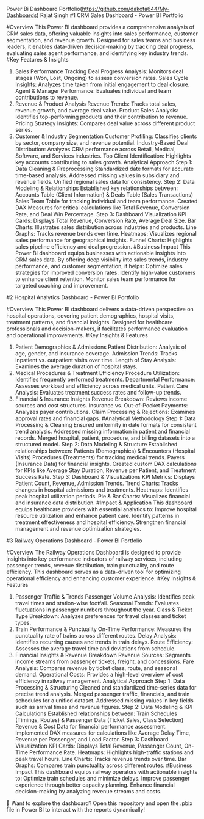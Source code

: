 Power Bi Dashboard Portfolio(https://github.com/dakota644/My-Dashboards) 
Rajat Singh
#1 CRM Sales Dashboard - Power BI Portfolio



#Overview
This Power BI dashboard provides a comprehensive analysis of CRM sales data, offering valuable insights into sales performance, customer segmentation, and revenue growth. Designed for sales teams and business leaders, it enables data-driven decision-making by tracking deal progress, evaluating sales agent performance, and identifying key industry trends.
#Key Features & Insights
 1. Sales Performance Tracking
Deal Progress Analysis: Monitors deal stages (Won, Lost, Ongoing) to assess conversion rates.
Sales Cycle Insights: Analyzes time taken from initial engagement to deal closure.
Agent & Manager Performance: Evaluates individual and team contributions to revenue.
 2. Revenue & Product Analysis
Revenue Trends: Tracks total sales, revenue growth, and average deal value.
Product Sales Analysis: Identifies top-performing products and their contribution to revenue.
Pricing Strategy Insights: Compares deal value across different product series.
 3. Customer & Industry Segmentation
Customer Profiling: Classifies clients by sector, company size, and revenue potential.
Industry-Based Deal Distribution: Analyzes CRM performance across Retail, Medical, Software, and Services industries.
Top Client Identification: Highlights key accounts contributing to sales growth.
 Analytical Approach
 Step 1: Data Cleaning & Preprocessing
Standardized date formats for accurate time-based analysis.
Addressed missing values in subsidiary and revenue fields.
Unified regional sales data for consistency.
 Step 2: Data Modeling & Relationships
Established key relationships between:
Accounts Table (Client Information) & Deals Table (Sales Transactions)
Sales Team Table for tracking individual and team performance.
Created DAX Measures for critical calculations like Total Revenue, Conversion Rate, and Deal Win Percentage.
 Step 3: Dashboard Visualization
KPI Cards: Displays Total Revenue, Conversion Rate, Average Deal Size.
Bar Charts: Illustrates sales distribution across industries and products.
Line Graphs: Tracks revenue trends over time.
Heatmaps: Visualizes regional sales performance for geographical insights.
Funnel Charts: Highlights sales pipeline efficiency and deal progression.
#Business Impact
This Power BI dashboard equips businesses with actionable insights into CRM sales data. By offering deep visibility into sales trends, industry performance, and customer segmentation, it helps:
Optimize sales strategies for improved conversion rates.
Identify high-value customers to enhance client retention.
Monitor sales team performance for targeted coaching and improvement.

#2 Hospital Analytics Dashboard - Power BI Portfolio




#Overview
This Power BI dashboard delivers a data-driven perspective on hospital operations, covering patient demographics, hospital visits, treatment patterns, and financial insights. Designed for healthcare professionals and decision-makers, it facilitates performance evaluation and operational improvements.
#Key Insights & Features
1. Patient Demographics & Admissions
Patient Distribution: Analysis of age, gender, and insurance coverage.
Admission Trends: Tracks inpatient vs. outpatient visits over time.
Length of Stay Analysis: Examines the average duration of hospital stays.
 2. Medical Procedures & Treatment Efficiency
Procedure Utilization: Identifies frequently performed treatments.
Departmental Performance: Assesses workload and efficiency across medical units.
Patient Care Analysis: Evaluates treatment success rates and follow-up trends.
 3. Financial & Insurance Insights
Revenue Breakdown: Reviews income sources and cost structures.
Insurance vs. Out-of-Pocket Payments: Analyzes payer contributions.
Claim Processing & Rejections: Examines approval rates and financial gaps.
#Analytical Methodology
 Step 1: Data Processing & Cleaning
Ensured uniformity in date formats for consistent trend analysis.
Addressed missing information in patient and financial records.
Merged hospital, patient, procedure, and billing datasets into a structured model.
 Step 2: Data Modeling & Structure
Established relationships between:
Patients (Demographics) & Encounters (Hospital Visits)
Procedures (Treatments) for tracking medical trends.
Payers (Insurance Data) for financial insights.
Created custom DAX calculations for KPIs like Average Stay Duration, Revenue per Patient, and Treatment Success Rate.
 Step 3: Dashboard & Visualizations
KPI Metrics: Displays Patient Count, Revenue, Admission Trends.
Trend Charts: Tracks changes in hospital admissions and treatments.
Heatmaps: Identifies peak hospital utilization periods.
Pie & Bar Charts: Visualizes financial and insurance data distribution.
#Impact & Application
This dashboard equips healthcare providers with essential analytics to:
Improve hospital resource utilization and enhance patient care.
Identify patterns in treatment effectiveness and hospital efficiency.
Strengthen financial management and revenue optimization strategies.


#3 Railway Operations Dashboard - Power BI Portfolio



#Overview
The Railway Operations Dashboard is designed to provide insights into key performance indicators of railway services, including passenger trends, revenue distribution, train punctuality, and route efficiency. This dashboard serves as a data-driven tool for optimizing operational efficiency and enhancing customer experience.
#Key Insights & Features
 1. Passenger Traffic & Trends
Passenger Volume Analysis: Identifies peak travel times and station-wise footfall.
Seasonal Trends: Evaluates fluctuations in passenger numbers throughout the year.
Class & Ticket Type Breakdown: Analyzes preferences for travel classes and ticket types.
 2. Train Performance & Punctuality
On-Time Performance: Measures the punctuality rate of trains across different routes.
Delay Analysis: Identifies recurring causes and trends in train delays.
Route Efficiency: Assesses the average travel time and deviations from schedule.
 3. Financial Insights & Revenue Breakdown
Revenue Sources: Segments income streams from passenger tickets, freight, and concessions.
Fare Analysis: Compares revenue by ticket class, route, and seasonal demand.
Operational Costs: Provides a high-level overview of cost efficiency in railway management.
 Analytical Approach
 Step 1: Data Processing & Structuring
Cleaned and standardized time-series data for precise trend analysis.
Merged passenger traffic, financials, and train schedules for a unified dataset.
Addressed missing values in key fields such as arrival times and revenue figures.
 Step 2: Data Modeling & KPI Calculations
Established relationships between:
Train Schedules (Timings, Routes) & Passenger Data (Ticket Sales, Class Selection)
Revenue & Cost Data for financial performance assessment.
Implemented DAX measures for calculations like Average Delay Time, Revenue per Passenger, and Load Factor.
 Step 3: Dashboard Visualization
KPI Cards: Displays Total Revenue, Passenger Count, On-Time Performance Rate.
Heatmaps: Highlights high-traffic stations and peak travel hours.
Line Charts: Tracks revenue trends over time.
Bar Graphs: Compares train punctuality across different routes.
#Business Impact
This dashboard equips railway operators with actionable insights to:
Optimize train schedules and minimize delays.
Improve passenger experience through better capacity planning.
Enhance financial decision-making by analyzing revenue streams and costs.

📢 Want to explore the dashboard? Open this repository and open the .pbix file in Power BI to interact with the reports dynamically!
